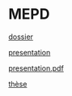 # MEPD

[dossier](Aeschlimann.pdf)

[presentation](Presentation-agreg-v5.pptx)

[presentation.pdf](Presentation-agreg-v5.pdf)

[thèse](These.pdf)
